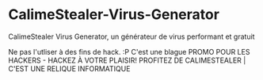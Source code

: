 # CalimeStealer-Virus-Generator
CalimeStealer Virus Generator, un générateur de virus performant et gratuit


Ne pas l'utliser à des fins de hack. :P C'est une blague
PROMO POUR LES HACKERS - HACKEZ À VOTRE PLAISIR!
PROFITEZ DE CALIMESTEALER | C'EST UNE RELIQUE INFORMATIQUE
